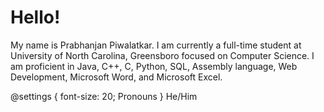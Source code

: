 # Hello!

My name is Prabhanjan Piwalatkar. I am currently a full-time student at University of North Carolina, Greensboro focused on Computer Science. I am proficient in Java, C++, C, Python, SQL, Assembly language, Web Development, Microsoft Word, and Microsoft Excel. 

@settings {
  font-size: 20;
  Pronouns
}
He/Him
